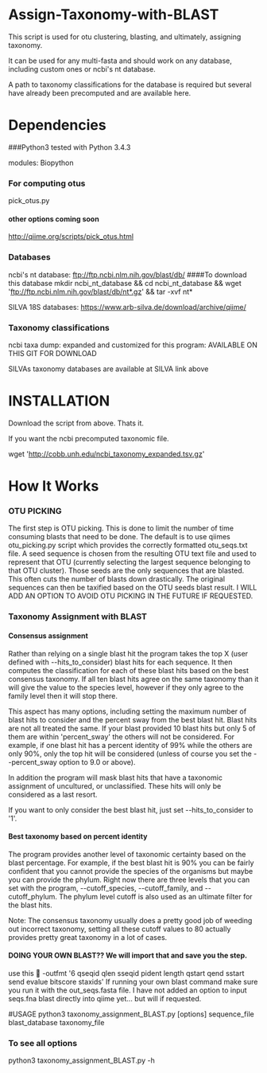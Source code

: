 # Assign-Taxonomy-with-BLAST
This script is used for otu clustering, blasting, and ultimately, assigning taxonomy.

It can be used for any multi-fasta and should work on any database, including custom ones or ncbi's nt database.

A path to taxonomy classifications for the database is required but several have already been precomputed and are available here.


# Dependencies
###Python3
tested with Python 3.4.3

modules: Biopython
### For computing otus
pick_otus.py
#### other options coming soon

http://qiime.org/scripts/pick_otus.html
### Databases
ncbi's nt database: ftp://ftp.ncbi.nlm.nih.gov/blast/db/
####To download this database
mkdir ncbi_nt_database && cd ncbi_nt_database && wget 'ftp://ftp.ncbi.nlm.nih.gov/blast/db/nt*.gz' && tar -xvf nt*

SILVA 18S databases: https://www.arb-silva.de/download/archive/qiime/
### Taxonomy classifications
ncbi taxa dump: expanded and customized for this program: AVAILABLE ON THIS GIT FOR DOWNLOAD

SILVAs taxonomy databases are available at SILVA link above

# INSTALLATION
Download the script from above. Thats it.

If you want the ncbi precomputed taxonomic file. 

wget 'http://cobb.unh.edu/ncbi_taxonomy_expanded.tsv.gz'

# How It Works

### OTU PICKING
The first step is OTU picking. This is done to limit the number of time consuming blasts that need to be done.
The default is to use qiimes otu_picking.py script which provides the correctly formatted otu_seqs.txt file.
A seed sequence is chosen from the resulting OTU text file and used to represent that OTU (currently selecting the largest sequence belonging to that OTU cluster). Those seeds are the only sequences that are blasted.
This often cuts the number of blasts down drastically. The original sequences can then be taxified based on the OTU seeds blast result.
I WILL ADD AN OPTION TO AVOID OTU PICKING IN THE FUTURE IF REQUESTED.

### Taxonomy Assignment with BLAST

#### Consensus assignment
Rather than relying on a single blast hit the program takes the top X (user defined with --hits_to_consider) blast hits for each sequence.
It then computes the classification for each of these blast hits based on the best consensus taxonomy. If all ten blast hits agree on the same taxonomy than it will give the value to the species level, however if they only agree to the family level then it will stop there.

This aspect has many options, including setting the maximum number of blast hits to consider and the percent sway from the best blast hit. Blast hits are not all treated the same. If your blast provided 10 blast hits but only 5 of them are within 'percent_sway' the others will not be considered. For example, if one blast hit has a percent identity of 99% while the others are only 90%, only the top hit will be considered (unless of course you set the --percent_sway option to 9.0 or above). 

In addition the program will mask blast hits that have a taxonomic assignment of uncultured, or unclassified. These hits will only be considered as a last resort.

If you want to only consider the best blast hit, just set --hits_to_consider to '1'.

#### Best taxonomy based on percent identity
The program provides another level of taxonomic certainty based on the blast percentage. For example, if the best blast hit is 90% you can be fairly confident that you cannot provide the species of the organisms but maybe you can provide the phylum. Right now there are three levels that you can set with the program, --cutoff_species, --cutoff_family, and --cutoff_phylum. The phylum level cutoff is also used as an ultimate filter for the blast hits.

Note: The consensus taxonomy usually does a pretty good job of weeding out incorrect taxonomy, setting all these cutoff values to 80 actually provides pretty great taxonomy in a lot of cases.


#### DOING YOUR OWN BLAST?? We will import that and save you the step.
use this  -outfmt '6 qseqid qlen sseqid pident length qstart qend sstart send evalue bitscore staxids'
If running your own blast command make sure you run it with the out_seqs.fasta file. I have not added an option to input seqs.fna blast directly into qiime yet… but will if requested.



#USAGE
python3 taxonomy_assignment_BLAST.py [options] sequence_file blast_database taxonomy_file
### To see all options
python3 taxonomy_assignment_BLAST.py -h

